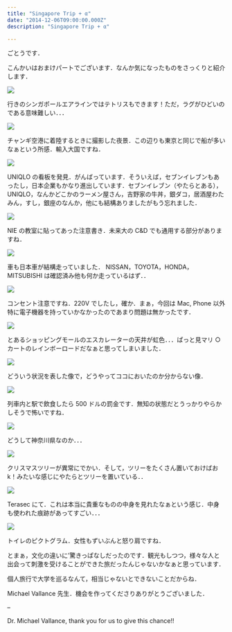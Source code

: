 ```yaml
---
title: "Singapore Trip + α"
date: "2014-12-06T09:00:00.000Z"
description: "Singapore Trip + α"

---
```


ごとうです．

こんかいはおまけパートでございます．なんか気になったものをさっくりと紹介します．

![](https://cdn-images-1.medium.com/max/2000/0*cQoH34SPWn6p-X_F.jpg)

行きのシンガポールエアラインではテトリスもできます！ただ，ラグがひどいのである意味難しい．．．

![](https://cdn-images-1.medium.com/max/2000/0*YKvTSszARrOA_4AJ.jpg)

チャンギ空港に着陸するときに撮影した夜景．この辺りも東京と同じで船が多いなぁという所感．輸入大国ですね．

![](https://cdn-images-1.medium.com/max/2000/0*QE0RD9aG52uwFzxs.jpg)

UNIQLO の看板を発見．がんばっています．そういえば，セブンイレブンもあったし，日本企業もかなり進出しています．セブンイレブン（やたらとある），UNIQLO，なんかどこかのラーメン屋さん，吉野家の牛丼，銀ダコ，居酒屋わたみん，すし，銀座のなんか，他にも結構ありましたがもう忘れました．

![](https://cdn-images-1.medium.com/max/2000/0*XbS6Mca7rfUOjQY9.jpg)

NIE の教室に貼ってあった注意書き．未来大の C&D でも通用する部分がありますね．

![](https://cdn-images-1.medium.com/max/2000/0*NjAcEQ-iz5hNrNld.jpg)

車も日本車が結構走っていました． NISSAN，TOYOTA，HONDA，MITSUBISHI は確認済み他も何か走っているはず．．

![](https://cdn-images-1.medium.com/max/2000/0*YZI-acPNfclWpgww.jpg)

コンセント注意ですね．220V でしたし，確か．まぁ，今回は Mac, Phone 以外 特に電子機器を持っていかなかったのであまり問題は無かったです．

![](https://cdn-images-1.medium.com/max/2000/0*fUbebT5a9nlJZjyE.jpg)

とあるショッピングモールのエスカレーターの天井が虹色．．．ぱっと見マリ ○ カートのレインボーロードだなぁと思ってしまいました．

![](https://cdn-images-1.medium.com/max/2000/0*1dXrukJGLK_6iv8u.jpg)

どういう状況を表した像で，どうやってココにおいたのか分からない像．

![](https://cdn-images-1.medium.com/max/2000/0*wbIffYR7yA44oaEA.jpg)

列車内と駅で飲食したら 500 ドルの罰金です．無知の状態だとうっかりやらかしそうで怖いですね．

![](https://cdn-images-1.medium.com/max/2000/0*GSgxZyupTPtVwGGh.jpg)

どうして神奈川県なのか．．．

![](https://cdn-images-1.medium.com/max/2000/0*2c2aJH9_ltR0-VNm.jpg)

クリスマスツリーが異常にでかい．そして，ツリーをたくさん置いておけばお k！みたいな感じにやたらとツリーを置いている．．

![](https://cdn-images-1.medium.com/max/2000/0*uXgpshiuyCLk44jT.jpg)

Terasec にて．これは本当に貴重なものの中身を見れたなぁという感じ．中身も使われた痕跡があってすごい．．．

![](https://cdn-images-1.medium.com/max/2000/0*bS47ElJknjA3wxLt.jpg)

トイレのピクトグラム．女性もずいぶんと怒り肩ですね．

とまぁ，文化の違いに’驚きっぱなしだったのです．観光もしつつ，様々な人と出会って刺激を受けることができた旅だったんじゃないかなぁと思っています．

個人旅行で大学を巡るなんて，相当じゃないとできないことだからね．

Michael Vallance 先生．機会を作ってくださりありがとうございました．

–

Dr. Michael Vallance, thank you for us to give this chance!!
